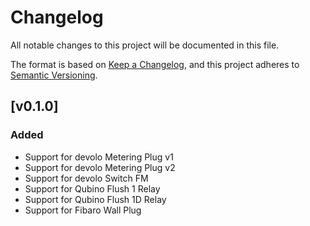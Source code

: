 # Changelog
All notable changes to this project will be documented in this file.

The format is based on [Keep a Changelog](https://keepachangelog.com/en/1.0.0/), and this project adheres to [Semantic Versioning](https://semver.org/spec/v2.0.0.html).

## [v0.1.0]
### Added
- Support for devolo Metering Plug v1
- Support for devolo Metering Plug v2
- Support for devolo Switch FM
- Support for Qubino Flush 1 Relay
- Support for Qubino Flush 1D Relay
- Support for Fibaro Wall Plug